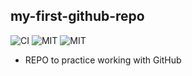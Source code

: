 ## my-first-github-repo ##

![CI](https://github.com/tepli/my-first-github-repo/workflows/CI/badge.svg?branch=master)
![MIT](https://img.shields.io/badge/License-MIT-blue.svg)
![MIT](https://img.shields.io/badge/License-1MIT-blue1.svg)

* REPO to practice working with GitHub
